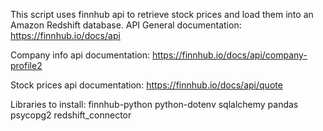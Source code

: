 This script uses finnhub api to retrieve stock prices and load them into an Amazon Redshift database.
API General documentation: https://finnhub.io/docs/api

Company info api documentation: https://finnhub.io/docs/api/company-profile2

Stock prices api documentation: https://finnhub.io/docs/api/quote

Libraries to install: 
finnhub-python
python-dotenv
sqlalchemy
pandas
psycopg2
redshift_connector